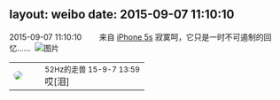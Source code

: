 layout: weibo
date: 2015-09-07 11:10:10
---
<meta name="referrer" content="no-referrer" />

2015-09-07 11:10:10  &nbsp;&nbsp;&nbsp;&nbsp;&nbsp;&nbsp; 来自 <a href="sinaweibo://customweibosource" rel="nofollow">iPhone 5s</a>
寂寞呵，它只是一时不可遏制的回忆…… ​​​
![图片](https://ww1.sinaimg.cn/large/6d2a6003jw1evtpptro5bj20hs0dcgqc.jpg)

<table style="width: 100%;">
  <tr>
    <td style="width: 40px;"><img style="border-radius:50%" src="https://tva4.sinaimg.cn/crop.0.0.180.180.50/8beaf773jw1e8qgp5bmzyj2050050aa8.jpg?KID=imgbed,tva&Expires=1624463454&ssig=qBDqkDuY6P"></td>
    <td colspan="2"><small>52Hz的走兽 15-9-7 13:59</small><br/>哎[泪]</td>
  </tr>
</table>
